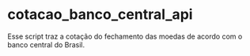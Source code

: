 # cotacao_banco_central_api
Esse script traz a cotação do fechamento das moedas de acordo com o banco central do Brasil.
